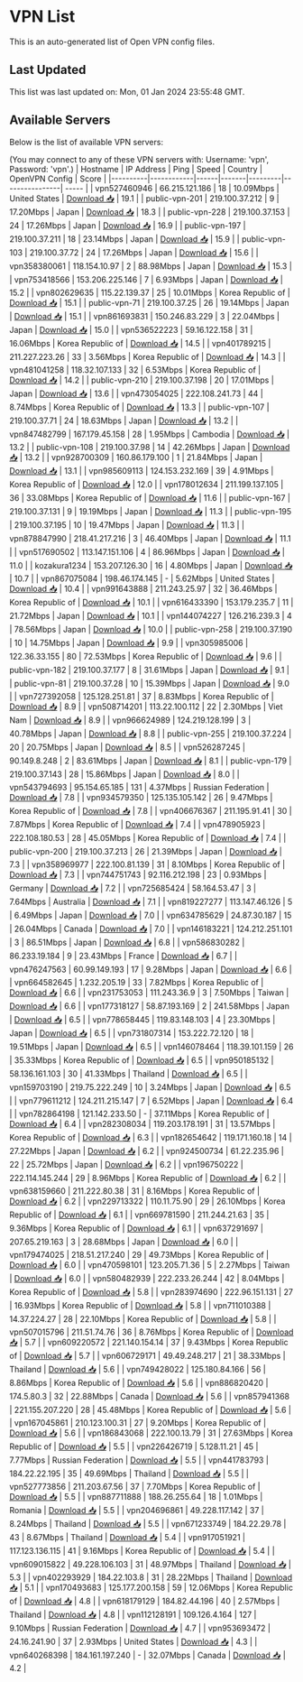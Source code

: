 # VPN List

This is an auto-generated list of Open VPN config files.

## Last Updated

This list was last updated on: Mon, 01 Jan 2024 23:55:48 GMT.

## Available Servers

Below is the list of available VPN servers:

(You may connect to any of these VPN servers with: Username: 'vpn', Password: 'vpn'.)
| Hostname | IP Address | Ping | Speed | Country | OpenVPN Config | Score |
|----------|------------|------|-------|---------|----------------| ----- |
| vpn527460946 | 66.215.121.186 | 18 | 10.09Mbps | United States | [Download 📥](./configs/server_0_US.ovpn) | 19.1 |
| public-vpn-201 | 219.100.37.212 | 9 | 17.20Mbps | Japan | [Download 📥](./configs/server_1_JP.ovpn) | 18.3 |
| public-vpn-228 | 219.100.37.153 | 24 | 17.26Mbps | Japan | [Download 📥](./configs/server_2_JP.ovpn) | 16.9 |
| public-vpn-197 | 219.100.37.211 | 18 | 23.14Mbps | Japan | [Download 📥](./configs/server_3_JP.ovpn) | 15.9 |
| public-vpn-103 | 219.100.37.72 | 24 | 17.26Mbps | Japan | [Download 📥](./configs/server_4_JP.ovpn) | 15.6 |
| vpn358380061 | 118.154.10.97 | 2 | 88.98Mbps | Japan | [Download 📥](./configs/server_5_JP.ovpn) | 15.3 |
| vpn753418566 | 153.206.225.146 | 7 | 6.93Mbps | Japan | [Download 📥](./configs/server_6_JP.ovpn) | 15.2 |
| vpn802629635 | 115.22.139.37 | 25 | 10.01Mbps | Korea Republic of | [Download 📥](./configs/server_7_KR.ovpn) | 15.1 |
| public-vpn-71 | 219.100.37.25 | 26 | 19.14Mbps | Japan | [Download 📥](./configs/server_8_JP.ovpn) | 15.1 |
| vpn861693831 | 150.246.83.229 | 3 | 22.04Mbps | Japan | [Download 📥](./configs/server_9_JP.ovpn) | 15.0 |
| vpn536522223 | 59.16.122.158 | 31 | 16.06Mbps | Korea Republic of | [Download 📥](./configs/server_10_KR.ovpn) | 14.5 |
| vpn401789215 | 211.227.223.26 | 33 | 3.56Mbps | Korea Republic of | [Download 📥](./configs/server_11_KR.ovpn) | 14.3 |
| vpn481041258 | 118.32.107.133 | 32 | 6.53Mbps | Korea Republic of | [Download 📥](./configs/server_12_KR.ovpn) | 14.2 |
| public-vpn-210 | 219.100.37.198 | 20 | 17.01Mbps | Japan | [Download 📥](./configs/server_13_JP.ovpn) | 13.6 |
| vpn473054025 | 222.108.241.73 | 44 | 8.74Mbps | Korea Republic of | [Download 📥](./configs/server_14_KR.ovpn) | 13.3 |
| public-vpn-107 | 219.100.37.71 | 24 | 18.63Mbps | Japan | [Download 📥](./configs/server_15_JP.ovpn) | 13.2 |
| vpn847482799 | 167.179.45.158 | 28 | 1.95Mbps | Cambodia | [Download 📥](./configs/server_16_KH.ovpn) | 13.2 |
| public-vpn-108 | 219.100.37.98 | 14 | 42.26Mbps | Japan | [Download 📥](./configs/server_17_JP.ovpn) | 13.2 |
| vpn928700309 | 160.86.179.100 | 1 | 21.84Mbps | Japan | [Download 📥](./configs/server_18_JP.ovpn) | 13.1 |
| vpn985609113 | 124.153.232.169 | 39 | 4.91Mbps | Korea Republic of | [Download 📥](./configs/server_19_KR.ovpn) | 12.0 |
| vpn178012634 | 211.199.137.105 | 36 | 33.08Mbps | Korea Republic of | [Download 📥](./configs/server_20_KR.ovpn) | 11.6 |
| public-vpn-167 | 219.100.37.131 | 9 | 19.19Mbps | Japan | [Download 📥](./configs/server_21_JP.ovpn) | 11.3 |
| public-vpn-195 | 219.100.37.195 | 10 | 19.47Mbps | Japan | [Download 📥](./configs/server_22_JP.ovpn) | 11.3 |
| vpn878847990 | 218.41.217.216 | 3 | 46.40Mbps | Japan | [Download 📥](./configs/server_23_JP.ovpn) | 11.1 |
| vpn517690502 | 113.147.151.106 | 4 | 86.96Mbps | Japan | [Download 📥](./configs/server_24_JP.ovpn) | 11.0 |
| kozakura1234 | 153.207.126.30 | 16 | 4.80Mbps | Japan | [Download 📥](./configs/server_25_JP.ovpn) | 10.7 |
| vpn867075084 | 198.46.174.145 | - | 5.62Mbps | United States | [Download 📥](./configs/server_26_US.ovpn) | 10.4 |
| vpn991643888 | 211.243.25.97 | 32 | 36.46Mbps | Korea Republic of | [Download 📥](./configs/server_27_KR.ovpn) | 10.1 |
| vpn616433390 | 153.179.235.7 | 11 | 21.72Mbps | Japan | [Download 📥](./configs/server_28_JP.ovpn) | 10.1 |
| vpn144074227 | 126.216.239.3 | 4 | 78.56Mbps | Japan | [Download 📥](./configs/server_29_JP.ovpn) | 10.0 |
| public-vpn-258 | 219.100.37.190 | 10 | 14.75Mbps | Japan | [Download 📥](./configs/server_30_JP.ovpn) | 9.9 |
| vpn305985006 | 122.36.33.155 | 80 | 72.53Mbps | Korea Republic of | [Download 📥](./configs/server_31_KR.ovpn) | 9.6 |
| public-vpn-182 | 219.100.37.177 | 8 | 31.61Mbps | Japan | [Download 📥](./configs/server_32_JP.ovpn) | 9.1 |
| public-vpn-81 | 219.100.37.28 | 10 | 15.39Mbps | Japan | [Download 📥](./configs/server_33_JP.ovpn) | 9.0 |
| vpn727392058 | 125.128.251.81 | 37 | 8.83Mbps | Korea Republic of | [Download 📥](./configs/server_34_KR.ovpn) | 8.9 |
| vpn508714201 | 113.22.100.112 | 22 | 2.30Mbps | Viet Nam | [Download 📥](./configs/server_35_VN.ovpn) | 8.9 |
| vpn966624989 | 124.219.128.199 | 3 | 40.78Mbps | Japan | [Download 📥](./configs/server_36_JP.ovpn) | 8.8 |
| public-vpn-255 | 219.100.37.224 | 20 | 20.75Mbps | Japan | [Download 📥](./configs/server_37_JP.ovpn) | 8.5 |
| vpn526287245 | 90.149.8.248 | 2 | 83.61Mbps | Japan | [Download 📥](./configs/server_38_JP.ovpn) | 8.1 |
| public-vpn-179 | 219.100.37.143 | 28 | 15.86Mbps | Japan | [Download 📥](./configs/server_39_JP.ovpn) | 8.0 |
| vpn543794693 | 95.154.65.185 | 131 | 4.37Mbps | Russian Federation | [Download 📥](./configs/server_40_RU.ovpn) | 7.8 |
| vpn934579350 | 125.135.105.142 | 26 | 9.47Mbps | Korea Republic of | [Download 📥](./configs/server_41_KR.ovpn) | 7.8 |
| vpn406676367 | 211.195.91.41 | 30 | 7.87Mbps | Korea Republic of | [Download 📥](./configs/server_42_KR.ovpn) | 7.4 |
| vpn478905923 | 222.108.180.53 | 28 | 45.05Mbps | Korea Republic of | [Download 📥](./configs/server_43_KR.ovpn) | 7.4 |
| public-vpn-200 | 219.100.37.213 | 26 | 21.39Mbps | Japan | [Download 📥](./configs/server_44_JP.ovpn) | 7.3 |
| vpn358969977 | 222.100.81.139 | 31 | 8.10Mbps | Korea Republic of | [Download 📥](./configs/server_45_KR.ovpn) | 7.3 |
| vpn744751743 | 92.116.212.198 | 23 | 0.93Mbps | Germany | [Download 📥](./configs/server_46_DE.ovpn) | 7.2 |
| vpn725685424 | 58.164.53.47 | 3 | 7.64Mbps | Australia | [Download 📥](./configs/server_47_AU.ovpn) | 7.1 |
| vpn819227277 | 113.147.46.126 | 5 | 6.49Mbps | Japan | [Download 📥](./configs/server_48_JP.ovpn) | 7.0 |
| vpn634785629 | 24.87.30.187 | 15 | 26.04Mbps | Canada | [Download 📥](./configs/server_49_CA.ovpn) | 7.0 |
| vpn146183221 | 124.212.251.101 | 3 | 86.51Mbps | Japan | [Download 📥](./configs/server_50_JP.ovpn) | 6.8 |
| vpn586830282 | 86.233.19.184 | 9 | 23.43Mbps | France | [Download 📥](./configs/server_51_FR.ovpn) | 6.7 |
| vpn476247563 | 60.99.149.193 | 17 | 9.28Mbps | Japan | [Download 📥](./configs/server_52_JP.ovpn) | 6.6 |
| vpn664582645 | 1.232.205.19 | 33 | 7.82Mbps | Korea Republic of | [Download 📥](./configs/server_53_KR.ovpn) | 6.6 |
| vpn231753053 | 111.243.36.9 | 3 | 7.50Mbps | Taiwan | [Download 📥](./configs/server_54_TW.ovpn) | 6.6 |
| vpn177318127 | 58.87.193.169 | 2 | 241.58Mbps | Japan | [Download 📥](./configs/server_55_JP.ovpn) | 6.5 |
| vpn778658445 | 119.83.148.103 | 4 | 23.30Mbps | Japan | [Download 📥](./configs/server_56_JP.ovpn) | 6.5 |
| vpn731807314 | 153.222.72.120 | 18 | 19.51Mbps | Japan | [Download 📥](./configs/server_57_JP.ovpn) | 6.5 |
| vpn146078464 | 118.39.101.159 | 26 | 35.33Mbps | Korea Republic of | [Download 📥](./configs/server_58_KR.ovpn) | 6.5 |
| vpn950185132 | 58.136.161.103 | 30 | 41.33Mbps | Thailand | [Download 📥](./configs/server_59_TH.ovpn) | 6.5 |
| vpn159703190 | 219.75.222.249 | 10 | 3.24Mbps | Japan | [Download 📥](./configs/server_60_JP.ovpn) | 6.5 |
| vpn779611212 | 124.211.215.147 | 7 | 6.52Mbps | Japan | [Download 📥](./configs/server_61_JP.ovpn) | 6.4 |
| vpn782864198 | 121.142.233.50 | - | 37.11Mbps | Korea Republic of | [Download 📥](./configs/server_62_KR.ovpn) | 6.4 |
| vpn282308034 | 119.203.178.191 | 31 | 13.57Mbps | Korea Republic of | [Download 📥](./configs/server_63_KR.ovpn) | 6.3 |
| vpn182654642 | 119.171.160.18 | 14 | 27.22Mbps | Japan | [Download 📥](./configs/server_64_JP.ovpn) | 6.2 |
| vpn924500734 | 61.22.235.96 | 22 | 25.72Mbps | Japan | [Download 📥](./configs/server_65_JP.ovpn) | 6.2 |
| vpn196750222 | 222.114.145.244 | 29 | 8.96Mbps | Korea Republic of | [Download 📥](./configs/server_66_KR.ovpn) | 6.2 |
| vpn638159660 | 211.222.80.38 | 31 | 8.16Mbps | Korea Republic of | [Download 📥](./configs/server_67_KR.ovpn) | 6.2 |
| vpn229713322 | 110.11.75.90 | 29 | 26.10Mbps | Korea Republic of | [Download 📥](./configs/server_68_KR.ovpn) | 6.1 |
| vpn669781590 | 211.244.21.63 | 35 | 9.36Mbps | Korea Republic of | [Download 📥](./configs/server_69_KR.ovpn) | 6.1 |
| vpn637291697 | 207.65.219.163 | 3 | 28.68Mbps | Japan | [Download 📥](./configs/server_70_JP.ovpn) | 6.0 |
| vpn179474025 | 218.51.217.240 | 29 | 49.73Mbps | Korea Republic of | [Download 📥](./configs/server_71_KR.ovpn) | 6.0 |
| vpn470598101 | 123.205.71.36 | 5 | 2.27Mbps | Taiwan | [Download 📥](./configs/server_72_TW.ovpn) | 6.0 |
| vpn580482939 | 222.233.26.244 | 42 | 8.04Mbps | Korea Republic of | [Download 📥](./configs/server_73_KR.ovpn) | 5.8 |
| vpn283974690 | 222.96.151.131 | 27 | 16.93Mbps | Korea Republic of | [Download 📥](./configs/server_74_KR.ovpn) | 5.8 |
| vpn711010388 | 14.37.224.27 | 28 | 22.10Mbps | Korea Republic of | [Download 📥](./configs/server_75_KR.ovpn) | 5.8 |
| vpn507015796 | 211.51.74.76 | 36 | 8.76Mbps | Korea Republic of | [Download 📥](./configs/server_76_KR.ovpn) | 5.7 |
| vpn609220572 | 221.140.154.14 | 37 | 9.43Mbps | Korea Republic of | [Download 📥](./configs/server_77_KR.ovpn) | 5.7 |
| vpn606729171 | 49.49.248.217 | 21 | 38.33Mbps | Thailand | [Download 📥](./configs/server_78_TH.ovpn) | 5.6 |
| vpn749428022 | 125.180.84.166 | 56 | 8.86Mbps | Korea Republic of | [Download 📥](./configs/server_79_KR.ovpn) | 5.6 |
| vpn886820420 | 174.5.80.3 | 32 | 22.88Mbps | Canada | [Download 📥](./configs/server_80_CA.ovpn) | 5.6 |
| vpn857941368 | 221.155.207.220 | 28 | 45.48Mbps | Korea Republic of | [Download 📥](./configs/server_81_KR.ovpn) | 5.6 |
| vpn167045861 | 210.123.100.31 | 27 | 9.20Mbps | Korea Republic of | [Download 📥](./configs/server_82_KR.ovpn) | 5.6 |
| vpn186843068 | 222.100.13.79 | 31 | 27.63Mbps | Korea Republic of | [Download 📥](./configs/server_83_KR.ovpn) | 5.5 |
| vpn226426719 | 5.128.11.21 | 45 | 7.77Mbps | Russian Federation | [Download 📥](./configs/server_84_RU.ovpn) | 5.5 |
| vpn441783793 | 184.22.22.195 | 35 | 49.69Mbps | Thailand | [Download 📥](./configs/server_85_TH.ovpn) | 5.5 |
| vpn527773856 | 211.203.67.56 | 37 | 7.70Mbps | Korea Republic of | [Download 📥](./configs/server_86_KR.ovpn) | 5.5 |
| vpn887711888 | 188.26.255.64 | 18 | 1.01Mbps | Romania | [Download 📥](./configs/server_87_RO.ovpn) | 5.5 |
| vpn204696861 | 49.228.117.142 | 37 | 8.24Mbps | Thailand | [Download 📥](./configs/server_88_TH.ovpn) | 5.5 |
| vpn671233749 | 184.22.29.78 | 43 | 8.67Mbps | Thailand | [Download 📥](./configs/server_89_TH.ovpn) | 5.4 |
| vpn917051921 | 117.123.136.115 | 41 | 9.16Mbps | Korea Republic of | [Download 📥](./configs/server_90_KR.ovpn) | 5.4 |
| vpn609015822 | 49.228.106.103 | 31 | 48.97Mbps | Thailand | [Download 📥](./configs/server_91_TH.ovpn) | 5.3 |
| vpn402293929 | 184.22.103.8 | 31 | 28.22Mbps | Thailand | [Download 📥](./configs/server_92_TH.ovpn) | 5.1 |
| vpn170493683 | 125.177.200.158 | 59 | 12.06Mbps | Korea Republic of | [Download 📥](./configs/server_93_KR.ovpn) | 4.8 |
| vpn618179129 | 184.82.44.196 | 40 | 2.57Mbps | Thailand | [Download 📥](./configs/server_94_TH.ovpn) | 4.8 |
| vpn112128191 | 109.126.4.164 | 127 | 9.10Mbps | Russian Federation | [Download 📥](./configs/server_95_RU.ovpn) | 4.7 |
| vpn953693472 | 24.16.241.90 | 37 | 2.93Mbps | United States | [Download 📥](./configs/server_96_US.ovpn) | 4.3 |
| vpn640268398 | 184.161.197.240 | - | 32.07Mbps | Canada | [Download 📥](./configs/server_97_CA.ovpn) | 4.2 |
